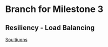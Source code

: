 # Branch for Milestone 3
## Resiliency - Load Balancing 


[Soultiuons](https://github.com/dd482IT/IT490/blob/MS3-Resiliency/R%26D.md)
